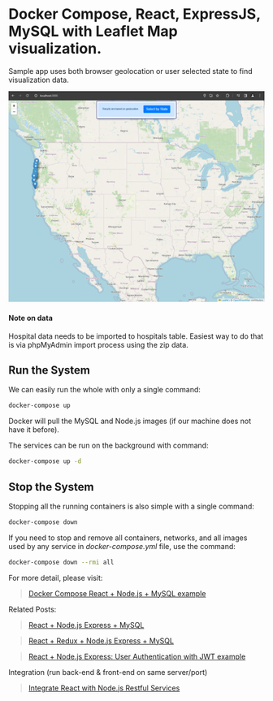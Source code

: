# Docker Compose, React, ExpressJS, MySQL with Leaflet Map visualization.

Sample app uses both browser geolocation or user selected state to find visualization data.

![alt text](./screenshot.png)

#### Note on data
Hospital data needs to be imported to hospitals table. Easiest way to do that is via phpMyAdmin import process using the zip data.

## Run the System
We can easily run the whole with only a single command:
```bash
docker-compose up
```

Docker will pull the MySQL and Node.js images (if our machine does not have it before).

The services can be run on the background with command:
```bash
docker-compose up -d
```

## Stop the System
Stopping all the running containers is also simple with a single command:
```bash
docker-compose down
```

If you need to stop and remove all containers, networks, and all images used by any service in <em>docker-compose.yml</em> file, use the command:
```bash
docker-compose down --rmi all
```

For more detail, please visit:
> [Docker Compose React + Node.js + MySQL example](https://www.app.com/docker-compose-react-nodejs-mysql/)

Related Posts:
> [React + Node.js Express + MySQL](https://app.com/react-node-express-mysql/)

> [React + Redux + Node.js Express + MySQL](https://www.app.com/react-redux-mysql-crud/)

> [React + Node.js Express: User Authentication with JWT example](https://www.app.com/react-express-authentication-jwt/)

Integration (run back-end & front-end on same server/port)
> [Integrate React with Node.js Restful Services](https://app.com/integrate-react-express-same-server-port/)
